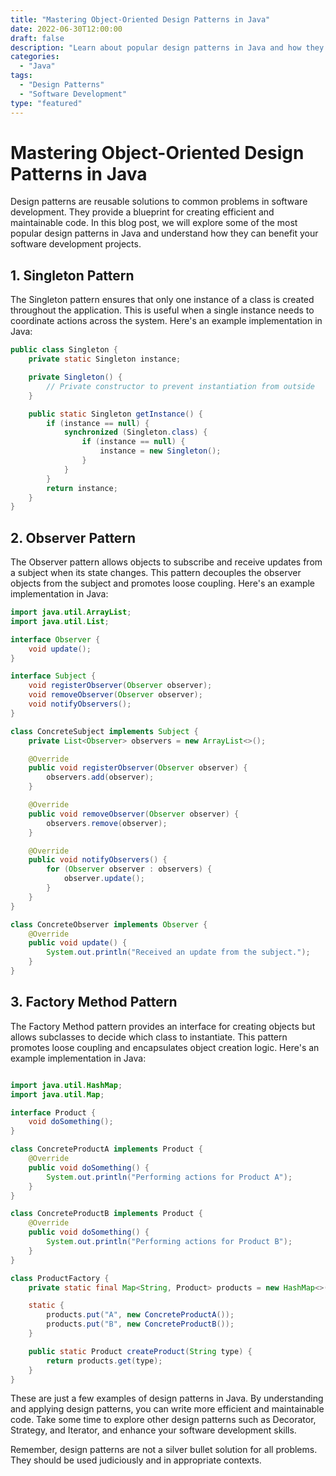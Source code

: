 ```yaml
--- 
title: "Mastering Object-Oriented Design Patterns in Java"
date: 2022-06-30T12:00:00
draft: false 
description: "Learn about popular design patterns in Java and how they can improve your software development skills."
categories: 
  - "Java"
tags: 
  - "Design Patterns"
  - "Software Development"
type: "featured"
---
```


# Mastering Object-Oriented Design Patterns in Java

Design patterns are reusable solutions to common problems in software development. They provide a blueprint for creating efficient and maintainable code. In this blog post, we will explore some of the most popular design patterns in Java and understand how they can benefit your software development projects.

## 1. Singleton Pattern

The Singleton pattern ensures that only one instance of a class is created throughout the application. This is useful when a single instance needs to coordinate actions across the system. Here's an example implementation in Java:

```java
public class Singleton {
    private static Singleton instance;

    private Singleton() {
        // Private constructor to prevent instantiation from outside
    }

    public static Singleton getInstance() {
        if (instance == null) {
            synchronized (Singleton.class) {
                if (instance == null) {
                    instance = new Singleton();
                }
            }
        }
        return instance;
    }
}
```

## 2. Observer Pattern

The Observer pattern allows objects to subscribe and receive updates from a subject when its state changes. This pattern decouples the observer objects from the subject and promotes loose coupling. Here's an example implementation in Java:

```java
import java.util.ArrayList;
import java.util.List;

interface Observer {
    void update();
}

interface Subject {
    void registerObserver(Observer observer);
    void removeObserver(Observer observer);
    void notifyObservers();
}

class ConcreteSubject implements Subject {
    private List<Observer> observers = new ArrayList<>();

    @Override
    public void registerObserver(Observer observer) {
        observers.add(observer);
    }

    @Override
    public void removeObserver(Observer observer) {
        observers.remove(observer);
    }

    @Override
    public void notifyObservers() {
        for (Observer observer : observers) {
            observer.update();
        }
    }
}

class ConcreteObserver implements Observer {
    @Override
    public void update() {
        System.out.println("Received an update from the subject.");
    }
}
```

## 3. Factory Method Pattern

The Factory Method pattern provides an interface for creating objects but allows subclasses to decide which class to instantiate. This pattern promotes loose coupling and encapsulates object creation logic. Here's an example implementation in Java:

```java

import java.util.HashMap;
import java.util.Map;

interface Product {
    void doSomething();
}

class ConcreteProductA implements Product {
    @Override
    public void doSomething() {
        System.out.println("Performing actions for Product A");
    }
}

class ConcreteProductB implements Product {
    @Override
    public void doSomething() {
        System.out.println("Performing actions for Product B");
    }
}

class ProductFactory {
    private static final Map<String, Product> products = new HashMap<>();

    static {
        products.put("A", new ConcreteProductA());
        products.put("B", new ConcreteProductB());
    }

    public static Product createProduct(String type) {
        return products.get(type);
    }
}
```

These are just a few examples of design patterns in Java. By understanding and applying design patterns, you can write more efficient and maintainable code. Take some time to explore other design patterns such as Decorator, Strategy, and Iterator, and enhance your software development skills.

Remember, design patterns are not a silver bullet solution for all problems. They should be used judiciously and in appropriate contexts.
